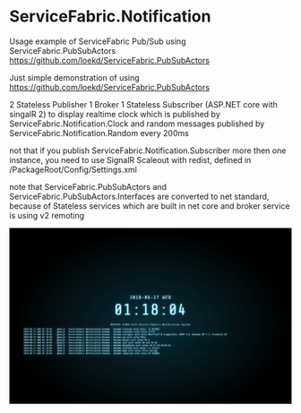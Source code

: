 # ServiceFabric.Notification
Usage example of ServiceFabric Pub/Sub using ServiceFabric.PubSubActors https://github.com/loekd/ServiceFabric.PubSubActors

Just simple demonstration of using https://github.com/loekd/ServiceFabric.PubSubActors

2 Stateless Publisher
1 Broker
1 Stateless Subscriber (ASP.NET core with singalR 2) to display realtime clock which is published by ServiceFabric.Notification.Clock and
random messages published by ServiceFabric.Notification.Random every 200ms

not that if you publish ServiceFabric.Notification.Subscriber more then one instance, you need to use SignalR Scaleout with redist, defined in /PackageRoot/Config/Settings.xml

note that ServiceFabric.PubSubActors and ServiceFabric.PubSubActors.Interfaces are converted to net standard, because of Stateless services which are built in net core
and broker service is using v2 remoting

![alt text](https://github.com/danijel-peric/ServiceFabric.Notification/blob/master/index.jpg)
